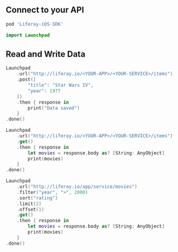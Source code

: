 ## Connect to your API

```ruby
pod 'Liferay-iOS-SDK'
```

```swift
import Launchpad
```

## Read and Write Data

```swift
Launchpad
	.url("http://liferay.io/<YOUR-APP>/<YOUR-SERVICE>/items")
	.post([
		"title": "Star Wars IV",
		"year": 1977
	])
	.then { response in
		print("Data saved")
	}
.done()
```

```swift
Launchpad
	.url("http://liferay.io/<YOUR-APP>/<YOUR-SERVICE>/items")
	.get()
	.then { response in
		let movies = response.body as? [String: AnyObject]
		print(movies)
	}
.done()
```

```swift
Launchpad
	.url("http://liferay.io/app/service/movies")
	.filter("year", ">", 2000)
	.sort("rating")
	.limit(2)
	.offset(1)
	.get()
	.then { response in
		let movies = response.body as? [String: AnyObject]
		print(movies)
	}
.done()
```